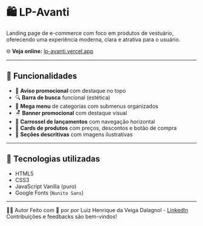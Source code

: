 # 🛍️ LP-Avanti

Landing page de e-commerce com foco em produtos de vestuário, oferecendo uma experiência moderna, clara e atrativa para o usuário.

🌐 **Veja online:** [lp-avanti.vercel.app](https://lp-avanti.vercel.app/)

---

## 🚀 Funcionalidades

- 🎯 **Aviso promocional** com destaque no topo
- 🔍 **Barra de busca** funcional (estética)
- 📂 **Mega menu** de categorias com submenus organizados
- 🪑 **Banner promocional** com destaque visual
- 🎠 **Carrossel de lançamentos** com navegação horizontal
- 🛒 **Cards de produtos** com preços, descontos e botão de compra
- 🧾 **Seções descritivas** com imagens ilustrativas

---

## 🧰 Tecnologias utilizadas

- HTML5
- CSS3
- JavaScript Vanilla (puro)
- Google Fonts (`Nunito Sans`)

---

👨‍💻 Autor
Feito com 💜 por por Luiz Henrique da Veiga Dalagnol - [LinkedIn](https://www.linkedin.com/in/luiz-hvd/)
Contribuições e feedbacks são bem-vindos!